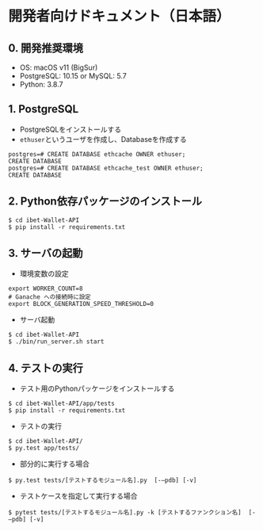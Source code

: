 # 開発者向けドキュメント（日本語）

## 0. 開発推奨環境

* OS: macOS v11 (BigSur)
* PostgreSQL: 10.15 or MySQL: 5.7
* Python: 3.8.7

## 1. PostgreSQL

* PostgreSQLをインストールする
* `ethuser`というユーザを作成し、Databaseを作成する
```
postgres=# CREATE DATABASE ethcache OWNER ethuser;
CREATE DATABASE
postgres=# CREATE DATABASE ethcache_test OWNER ethuser;
CREATE DATABASE
```

## 2. Python依存パッケージのインストール
```
$ cd ibet-Wallet-API
$ pip install -r requirements.txt
```

## 3. サーバの起動

* 環境変数の設定

```
export WORKER_COUNT=8
# Ganache への接続時に設定
export BLOCK_GENERATION_SPEED_THRESHOLD=0
```

* サーバ起動
```
$ cd ibet-Wallet-API
$ ./bin/run_server.sh start
```

## 4. テストの実行
* テスト用のPythonパッケージをインストールする
```
$ cd ibet-Wallet-API/app/tests
$ pip install -r requirements.txt
```

* テストの実行
```
$ cd ibet-Wallet-API/
$ py.test app/tests/
```

* 部分的に実行する場合
```
$ py.test tests/[テストするモジュール名].py  [-—pdb] [-v] 
```

* テストケースを指定して実行する場合

```
$ pytest tests/[テストするモジュール名].py -k [テストするファンクション名]  [-—pdb] [-v] 
```
